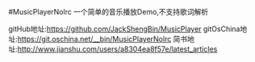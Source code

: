 #MusicPlayerNolrc
一个简单的音乐播放Demo,不支持歌词解析

gitHub地址:https://github.com/JackShengBin/MusicPlayer
gitOsChina地址:https://git.oschina.net/__bin/MusicPlayerNolrc
简书地址:http://www.jianshu.com/users/a8304ea8f57e/latest_articles
